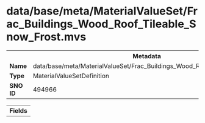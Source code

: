 <h1>data/base/meta/MaterialValueSet/Frac_Buildings_Wood_Roof_Tileable_Snow_Frost.mvs</h1><table><tr><th colspan="100%">Metadata</th></tr><tr><td><b>Name</b></td><td>data/base/meta/MaterialValueSet/Frac_Buildings_Wood_Roof_Tileable_Snow_Frost.mvs</td></tr><tr><td><b>Type</b></td><td>MaterialValueSetDefinition</td></tr><tr><td><b>SNO ID</b></td><td>494966</td></tr></table>

<table><tr><th colspan="100%">Fields</th></tr></table>


